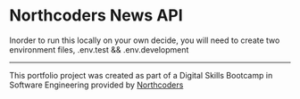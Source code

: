 # Northcoders News API

Inorder to run this locally on your own decide, you will need to create two environment files, .env.test && .env.development


--- 

This portfolio project was created as part of a Digital Skills Bootcamp in Software Engineering provided by [Northcoders](https://northcoders.com/)
